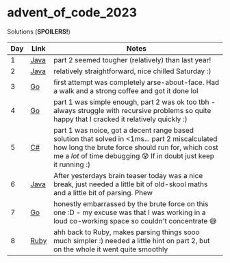# advent_of_code_2023

Solutions (__SPOILERS!__)

| Day  | Link  | Notes |
|---|---|---|
| 1  | [Java](https://github.com/eddbot/advent_of_code_2023/blob/main/src/main/java/com/murismo/solution/day_one/Solution.java)  | part 2 seemed tougher (relatively) than last year!  |
| 2  | [Java](https://github.com/eddbot/advent_of_code_2023/blob/main/src/main/java/com/murismo/solution/day_two/Solution.java)  | relatively straightforward, nice chilled Saturday :)  |
| 3  | [Go](https://github.com/eddbot/advent_of_code_2023/blob/main/go/day_3/main.go) | first attempt was completely arse-about-face. Had a walk and a strong coffee and got it done lol  |
| 4  | [Go](https://github.com/eddbot/advent_of_code_2023/blob/main/go/day_4/main.go) | part 1 was simple enough, part 2 was ok too tbh - always struggle with recursive problems so quite happy that I cracked it relatively quickly :) |
| 5 | [C#](https://github.com/eddbot/advent_of_code_2023/blob/main/dotnet/day_5/Program.cs) | part 1 was noice, got a decent range based solution that solved in <1ms... part 2 miscalculated how long the brute force should run for, which cost me a *lot* of time debugging 😰 If in doubt just keep it running :) |
| 6 | [Java](https://github.com/eddbot/advent_of_code_2023/blob/main/src/main/java/com/murismo/solution/day_6/Solution.java) | After yesterdays brain teaser today was a nice break, just needed a little bit of old-skool maths and a little bit of parsing. Phew |
| 7 | [Go](https://github.com/eddbot/advent_of_code_2023/blob/main/go/day_7/main.go) | honestly embarrassed by the brute force on this one :D - my excuse was that I was working in a loud co-working space so couldn't concentrate 😅 |
| 8 | [Ruby](https://github.com/eddbot/advent_of_code_2023/blob/main/ruby/day_8/solution.rb) | ahh back to Ruby, makes parsing things sooo much simpler :) needed a little hint on part 2, but on the whole it went quite smoothly | 
